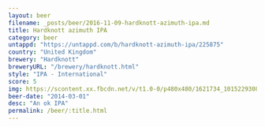 ```yaml
---
layout: beer
filename: _posts/beer/2016-11-09-hardknott-azimuth-ipa.md
title: Hardknott azimuth IPA
category: beer
untappd: "https://untappd.com/b/hardknott-azimuth-ipa/225875"
country: "United Kingdom"
brewery: "Hardknott"
breweryURL: "/brewery/hardknott.html"
style: "IPA - International"
score: 5
img: https://scontent.xx.fbcdn.net/v/t1.0-0/p480x480/1621734_10152293086743745_608289512_n.jpg?_nc_cat=102&_nc_oc=AQkU5Ms_pkKwigVN2VJZJiUWqL6YCffAgl4mVwHE34y4jwBuAAYf1MrBtA2feXP3RF8&_nc_ht=scontent.xx&oh=383e0b172a15b01bb65f4516423a755e&oe=5DB136D1
beer-date: "2014-03-01"
desc: "An ok IPA"
permalink: /beer/:title.html
---
```

